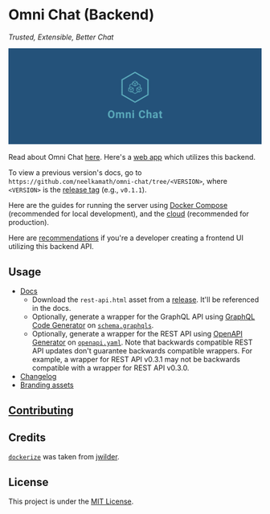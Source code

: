 # Omni Chat (Backend)

_Trusted, Extensible, Better Chat_

![Cover](branding/facebook_cover_photo_2.png)

Read about Omni Chat [here](docs/about.md). Here's a [web app](https://github.com/neelkamath/omni-chat-web) which
utilizes this backend.

To view a previous version's docs, go to `https://github.com/neelkamath/omni-chat/tree/<VERSION>`, where `<VERSION>` is
the [release tag](https://github.com/neelkamath/omni-chat/tags) (e.g., `v0.1.1`).

Here are the guides for running the server using [Docker Compose](docs/docker-compose.md) (recommended for local
development), and the [cloud](docs/cloud.md) (recommended for production).

Here are [recommendations](docs/frontend-recommendations.md) if you're a developer creating a frontend UI utilizing this
backend API.

## Usage

- [Docs](docs/api.md)
    - Download the `rest-api.html` asset from a [release](https://github.com/neelkamath/omni-chat/releases). It'll be
      referenced in the docs.
    - Optionally, generate a wrapper for the GraphQL API
      using [GraphQL Code Generator](https://graphql-code-generator.com/)
      on [`schema.graphqls`](src/main/resources/schema.graphqls).
    - Optionally, generate a wrapper for the REST API using [OpenAPI Generator](https://openapi-generator.tech/)
      on [`openapi.yaml`](docs/openapi.yaml). Note that backwards compatible REST API updates don't guarantee backwards
      compatible wrappers. For example, a wrapper for REST API v0.3.1 may not be backwards compatible with a wrapper for
      REST API v0.3.0.
- [Changelog](docs/CHANGELOG.md)
- [Branding assets](branding)

## [Contributing](docs/CONTRIBUTING.md)

## Credits

[`dockerize`](docker/dockerize) was taken from [jwilder](https://github.com/jwilder/dockerize).

## License

This project is under the [MIT License](LICENSE).
